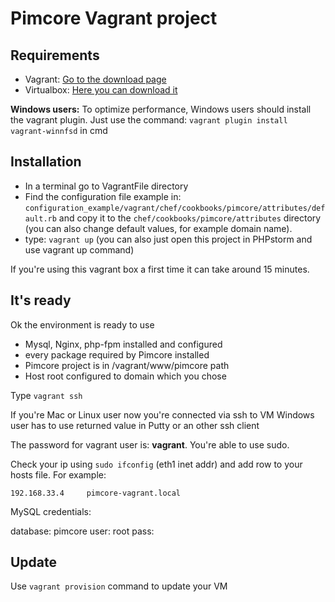 # Pimcore Vagrant project

## Requirements

* Vagrant: [Go to the download page](https://www.vagrantup.com/downloads.html)
* Virtualbox: [Here you can download it](https://www.virtualbox.org/wiki/Downloads)

**Windows users:** 
To optimize performance, Windows users should install the vagrant plugin. 
Just use the command: ```vagrant plugin install vagrant-winnfsd``` in cmd

## Installation

* In a terminal go to VagrantFile directory
* Find the configuration file example in: ```configuration_example/vagrant/chef/cookbooks/pimcore/attributes/default.rb``` and copy it to the ```chef/cookbooks/pimcore/attributes``` directory (you can also change default values, for example domain name).
* type: ```vagrant up``` (you can also just open this project in PHPstorm and use vagrant up command)

If you're using this vagrant box a first time it can take around 15 minutes. 

## It's ready

Ok the environment is ready to use

 * Mysql, Nginx, php-fpm installed and configured
 * every package required by Pimcore installed
 * Pimcore project is in /vagrant/www/pimcore path
 * Host root configured to domain which you chose
 
Type ```vagrant ssh```

If you're Mac or Linux user now you're connected via ssh to VM
Windows user has to use returned value in Putty or an other ssh client

The password for vagrant user is: **vagrant**. You're able to use sudo.

Check your ip using ```sudo ifconfig``` (eth1 inet addr) and add row to your hosts file.
For example:
```
192.168.33.4	 pimcore-vagrant.local
```

MySQL credentials:

database: pimcore
user: root
pass: 

## Update

Use ```vagrant provision``` command to update your VM